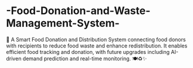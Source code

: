 # -Food-Donation-and-Waste-Management-System-
🚀 A Smart Food Donation and Distribution System connecting food donors with recipients to reduce food waste and enhance redistribution. It enables efficient food tracking and donation, with future upgrades including AI-driven demand prediction and real-time monitoring. 🍽️♻️✨
